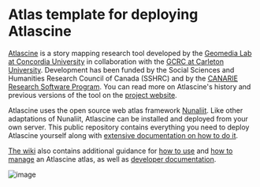 # Atlas template for deploying Atlascine

[Atlascine](https://atlascine.org) is a story mapping research tool developed by the [Geomedia Lab at Concordia University](https://geomedialab.org/) in collaboration with the [GCRC at Carleton University](https://gcrc.carleton.ca/). Development has been funded by the Social Sciences and Humanities Research Council of Canada (SSHRC) and by the [CANARIE Research Software Program](https://www.canarie.ca/software/). You can read more on Atlascine's history and previous versions of the tool on the [project website](https://atlascine.org).

Atlascine uses the open source web atlas framework [Nunaliit](http://nunaliit.org/). Like other adaptations of Nunaliit, Atlascine can be installed and deployed from your own server. This public repository contains everything you need to deploy Atlascine yourself along with [extensive documentation on how to do it](https://github.com/geomedialab/atlas-template/wiki/How-to-deploy-Atlascine).

[The wiki](https://github.com/geomedialab/atlas-template/wiki/) also contains additional guidance for [how to use](https://github.com/geomedialab/atlascine-template/wiki/How-to-use-Atlascine) and [how to manage](https://github.com/geomedialab/atlascine-template/wiki/Managing-an-atlas) an Atlascine atlas, as well as [developer documentation](https://github.com/geomedialab/atlascine-template/wiki/Developer-documentation).

![image](https://user-images.githubusercontent.com/4475249/234978601-d289f490-5056-4c8c-aa4f-1173b209d395.png)

